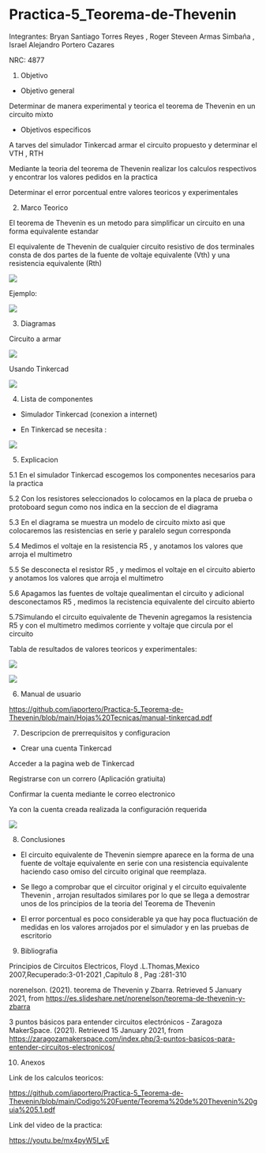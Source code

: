 # Practica-5_Teorema-de-Thevenin
Integrantes: Bryan Santiago Torres Reyes , Roger Steveen Armas Simbaña , Israel Alejandro Portero Cazares

NRC: 4877

1. Objetivo

*  Objetivo general

Determinar de manera experimental y teorica  el teorema de Thevenin en un  circuito mixto

*  Objetivos especificos 

A tarves del simulador Tinkercad armar el circuito propuesto y determinar  el VTH , RTH

Mediante la teoria del teorema de Thevenin realizar los calculos respectivos y encontrar los valores pedidos en la practica

Determinar el error porcentual entre valores teoricos y experimentales

2.  Marco Teorico

El teorema de Thevenin es un metodo para simplificar un circuito en una forma equivalente estandar

El equivalente de Thevenin de cualquier circuito resistivo de dos terminales consta de dos partes de la fuente de voltaje equivalente (Vth) y una resistencia equivalente (Rth)

![](https://github.com/iaportero/Practica-5_Teorema-de-Thevenin/blob/main/Imagenes/imag%201.png)

Ejemplo:

![](https://github.com/iaportero/Trabajo-de-Investigacion-P1/blob/main/Imagen/imagen%206.png)

3.  Diagramas

Circuito a armar 

![](https://github.com/iaportero/Practica-5_Teorema-de-Thevenin/blob/main/Imagenes/imag%202.png)

Usando Tinkercad 

![](https://github.com/iaportero/Practica-5_Teorema-de-Thevenin/blob/main/Imagenes/i%209.png)





4.  Lista de componentes

*  Simulador Tinkercad (conexion a internet)

*  En Tinkercad se necesita :

![](https://github.com/iaportero/Practica-5_Teorema-de-Thevenin/blob/main/Imagenes/imag%203.png)


5. Explicacion

5.1   En el simulador Tinkercad escogemos los componentes necesarios para la practica

5.2  Con los resistores seleccionados lo colocamos en la placa de prueba o protoboard segun como nos indica en la seccion de el diagrama

5.3 En el diagrama se muestra un modelo de circuito mixto asi que colocaremos las resistencias en serie y paralelo segun corresponda

5.4 Medimos el voltaje en la resistencia R5 , y anotamos  los valores que arroja el multimetro

5.5 Se desconecta el resistor R5  , y medimos el  voltaje en el circuito abierto y anotamos los valores que arroja el  multimetro


5.6 Apagamos las fuentes de voltaje quealimentan el circuito y adicional desconectamos R5  , medimos la recistencia equivalente del circuito abierto

5.7Simulando el circuito equivalente de Thevenin agregamos la resistencia R5 y con el multimetro medimos corriente y voltaje que circula por el circuito


Tabla de resultados de valores teoricos y experimentales:

![](https://github.com/iaportero/Practica-5_Teorema-de-Thevenin/blob/main/Imagenes/imag%206.png)

![](https://github.com/iaportero/Practica-5_Teorema-de-Thevenin/blob/main/Imagenes/imag%207.png)


6. Manual de usuario

https://github.com/iaportero/Practica-5_Teorema-de-Thevenin/blob/main/Hojas%20Tecnicas/manual-tinkercad.pdf


7. Descripcion de prerrequisitos y configuracion

*  Crear una cuenta Tinkercad

Acceder a la pagina web de Tinkercad

Registrarse con un correro (Aplicación gratiuita)

Confirmar la cuenta mediante le correo electronico

Ya con la cuenta creada realizada la configuración requerida

![](https://github.com/iaportero/Practica1_LeyesKirchhoff/blob/main/Foto%208.png)

8. Conclusiones

*  El  circuito equivalente de Thevenin siempre aparece en la forma de una fuente de voltaje equivalente en serie con una resistencia equivalente haciendo caso omiso del circuito original que reemplaza.

*  Se llego a comprobar que el circuitor original y el circuito equivalente  Thevenin , arrojan resultados similares por lo que se llega a demostrar unos de los principios de la teoria del Teorema de Thevenin

*  El error porcentual es poco considerable ya que hay poca fluctuación de medidas en los valores arrojados por el simulador y en las pruebas de escritorio

9. Bibliografia

Principios de Circuitos Electricos, Floyd .L.Thomas,Mexico 2007,Recuperado:3-01-2021 ,Capitulo 8 , Pag :281-310

norenelson. (2021). teorema de Thevenin y Zbarra. Retrieved 5 January 2021, from https://es.slideshare.net/norenelson/teorema-de-thevenin-y-zbarra

3 puntos básicos para entender circuitos electrónicos - Zaragoza MakerSpace. (2021). Retrieved 15 January 2021, from https://zaragozamakerspace.com/index.php/3-puntos-basicos-para-entender-circuitos-electronicos/

10.  Anexos

Link de los calculos teoricos:

https://github.com/iaportero/Practica-5_Teorema-de-Thevenin/blob/main/Codigo%20Fuente/Teorema%20de%20Thevenin%20guia%205.1.pdf

Link del video de la practica:

https://youtu.be/mx4pyW5I_vE










